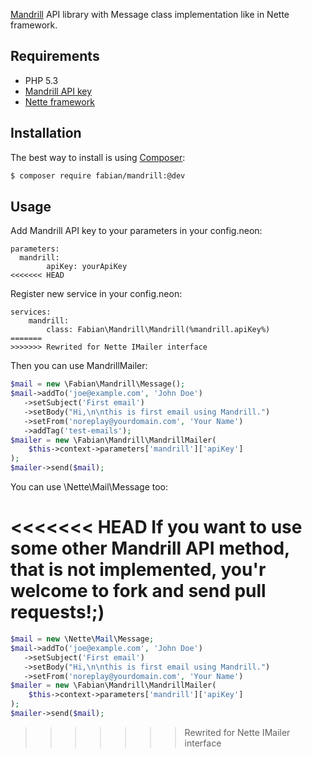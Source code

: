 [Mandrill](http://mandrill.com) API library with Message class implementation like in Nette framework.

Requirements
------------

* PHP 5.3
* [Mandrill API key](https://mandrillapp.com/settings/index)
* [Nette framework](http://nette.org)


Installation
------------

The best way to install is using  [Composer](http://getcomposer.org/):

```sh
$ composer require fabian/mandrill:@dev
```

Usage
-----

Add Mandrill API key to your parameters in your config.neon:

```neon
parameters:
  mandrill:
		apiKey: yourApiKey
<<<<<<< HEAD
```

Register new service in your config.neon:
```neon
services:
	mandrill:
		class: Fabian\Mandrill\Mandrill(%mandrill.apiKey%)
=======
>>>>>>> Rewrited for Nette IMailer interface
```

Then you can use MandrillMailer:

```php
$mail = new \Fabian\Mandrill\Message();
$mail->addTo('joe@example.com', 'John Doe')
   ->setSubject('First email')
   ->setBody("Hi,\n\nthis is first email using Mandrill.")
   ->setFrom('noreplay@yourdomain.com', 'Your Name')
   ->addTag('test-emails');
$mailer = new \Fabian\Mandrill\MandrillMailer(
    $this->context->parameters['mandrill']['apiKey']
);
$mailer->send($mail);
```

You can use \Nette\Mail\Message too:

<<<<<<< HEAD
__If you want to use some other Mandrill API method, that is not implemented, you'r welcome to fork and send pull requests!;)__ 
=======
```php
$mail = new \Nette\Mail\Message;
$mail->addTo('joe@example.com', 'John Doe')
   ->setSubject('First email')
   ->setBody("Hi,\n\nthis is first email using Mandrill.")
   ->setFrom('noreplay@yourdomain.com', 'Your Name')
$mailer = new \Fabian\Mandrill\MandrillMailer(
    $this->context->parameters['mandrill']['apiKey']
);
$mailer->send($mail);
```
>>>>>>> Rewrited for Nette IMailer interface
